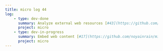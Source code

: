 ```yaml
---
title: micro log 44
log:
    - type: dev-done
      summary: Analyze external web resources [#43](https://github.com/noyainrain/micro/issues/43)
      project: micro
    - type: dev-in-progress
      summary: Embed web content [#17](https://github.com/noyainrain/micro/issues/17)
      project: micro
---
```

